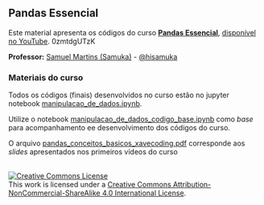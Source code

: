 ## Pandas Essencial

Este material apresenta os códigos do curso **[Pandas Essencial](https://www.youtube.com/playlist?list=PL3ZslI15yo2pfkf7EGNR14xTwe-wZ2bNX)**, [disponível no YouTube](https://www.youtube.com/playlist?list=PL3ZslI15yo2pfkf7EGNR14xTwe-wZ2bNX). 0zmtdgUTzK

**Professor:** [Samuel Martins (Samuka)](http://hisamuka.github.io/) - [@hisamuka](https://hisamuka.github.io)

### Materiais do curso

Todos os códigos (finais) desenvolvidos no curso estão no jupyter notebook [manipulacao_de_dados.ipynb](https://github.com/xavecoding/pandas-essencial/blob/main/manipulacao_de_dados.ipynb).

Utilize o notebook [manipulacao_de_dados_codigo_base.ipynb](https://github.com/xavecoding/pandas-essencial/blob/main/manipulacao_de_dados_codigo_base.ipynb) como _base_ para acompanhamento ee desenvolvimento dos códigos do curso.

O arquivo [pandas_conceitos_basicos_xavecoding.pdf](https://github.com/xavecoding/pandas-essencial/blob/main/pandas_conceitos_basicos_xavecoding.pdf) corresponde aos _slides_ apresentados nos primeiros vídeos do curso 



<br/>
<a rel="license" href="http://creativecommons.org/licenses/by-nc-sa/4.0/"><img alt="Creative Commons License" style="border-width:0" src="https://i.creativecommons.org/l/by-nc-sa/4.0/88x31.png" /></a><br />This work is licensed under a <a rel="license" href="http://creativecommons.org/licenses/by-nc-sa/4.0/">Creative Commons Attribution-NonCommercial-ShareAlike 4.0 International License</a>.
